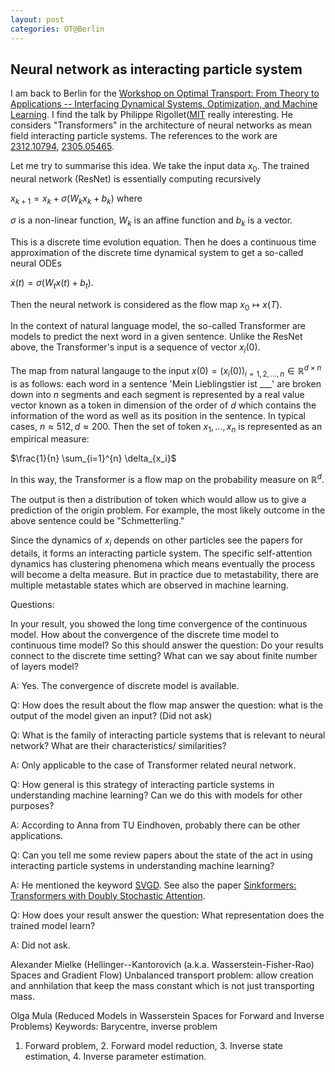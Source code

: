 ```yaml
---
layout: post
categories: OT@Berlin
---
```

## Neural network as interacting particle system

I am back to Berlin for the [Workshop on Optimal 
Transport: From Theory to Applications -- Interfacing Dynamical Systems,
Optimization, and Machine Learning](https://sites.google.com/view/ot-berlin-2024/). I find the talk by Philippe Rigollet([MIT](https://math.mit.edu/~rigollet/) really interesting. He considers "Transformers" in the architecture of neural networks as mean field interacting particle systems. The references to the work are [2312.10794](https://arxiv.org/pdf/2312.10794.pdf), [2305.05465](https://arxiv.org/pdf/2305.05465.pdf).

Let me try to summarise this idea. We take the input data $x_0$. The trained neural network (ResNet) is essentially computing recursively

$x_{k+1}= x_k + \sigma( W_k x_k + b_k)$ where

$\sigma$ is a non-linear function, $W_k$ is an affine function and $b_k$ is a vector. 

This is a discrete time evolution equation. Then he does a continuous time approximation of the discrete time dynamical system to get a so-called neural ODEs

$\dot x(t) = \sigma (W_t x(t) + b_t).$ 

Then the neural network is considered as the flow map $x_0 \mapsto x(T).$

In the context of natural language model, the so-called Transformer are models to predict the next word in a given sentence. Unlike the ResNet above, the Transformer's input is a sequence of vector 
$x_i(0)$.

The map from natural langauge to the input 
$x(0)=(x_i(0))_{i=1,2,...,n }\in \mathbb{R}^{d\times n}$
is as follows: each word in a sentence 'Mein Lieblingstier ist ___' are broken down into $n$ segments and each segment is represented by a real value vector known as a token in dimension of the order of $d$ which contains the information of the word as well as its position in the sentence. In typical cases, $n \approx 512, d \approx 200$. Then the set of token ${x_1,...,x_n}$ is represented as an empirical measure:

$\frac{1}{n} \sum_{i=1}^{n} \delta_{x_i}$

In this way, the Transformer is a flow map on the probability measure on $\mathbb{R}^d$.

The output is then a distribution of token which would allow us to give a prediction of the origin problem. For example, the most likely outcome in the above sentence could be "Schmetterling."

Since the dynamics of $x_i$ depends on other particles see the papers for details, it forms an interacting particle system. The specific self-attention dynamics has clustering phenomena which means eventually the process will become a delta measure. But in practice due to metastability, there are multiple metastable states which are observed in machine learning.

Questions: 

In your result, you showed the long time convergence of the continuous model. How about the convergence of the discrete time model to continuous time model? So this should answer the question: Do your results connect to the discrete time setting? What can we say about finite number of layers model?

A: Yes. The convergence of discrete model is available.

Q: How does the result about the flow map answer the question: what is the output of the model given an input? (Did not ask)

Q: What is the family of interacting particle systems that is relevant to neural network? What are their characteristics/ similarities?

A: Only applicable to the case of Transformer related neural network.

Q: How general is this strategy of interacting particle systems in understanding machine learning? Can we do this with models for other purposes?

A: According to Anna from TU Eindhoven, probably there can be other applications.

Q: Can you tell me some review papers about the state of the act in using interacting particle systems in understanding machine learning?

A: He mentioned the keyword [SVGD](https://proceedings.neurips.cc/paper/2020/file/16f8e136ee5693823268874e58795216-Paper.pdf).
See also the paper [Sinkformers: Transformers with Doubly Stochastic Attention](https://arxiv.org/pdf/2110.11773.pdf).

Q: How does your result answer the question: What representation does the trained model learn?

A: Did not ask.


Alexander Mielke (Hellinger--Kantorovich (a.k.a. Wasserstein-Fisher-Rao) Spaces and Gradient Flow)
Unbalanced transport problem: allow creation and annhilation that keep the mass constant which is not just transporting mass.

Olga Mula (Reduced Models in Wasserstein Spaces for Forward and Inverse Problems) Keywords: Barycentre, inverse problem
1. Forward problem, 2. Forward model reduction, 3. Inverse state estimation, 4. Inverse parameter estimation.

